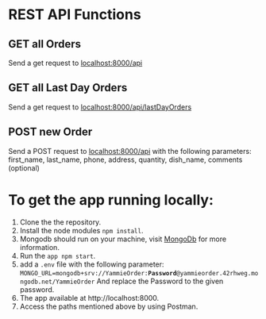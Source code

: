 <h1>REST API Functions</h1>
<h2>GET all Orders</h2>
Send a get request to <a href="http://localhost:8000/api/" target="_blank">localhost:8000/api</a> 
<h2>GET all Last Day Orders</h2>
Send a get request to <a href="http://localhost:8000/api/lastDayOrders/" target="_blank">localhost:8000/api/lastDayOrders</a> 
<h2>POST new Order</h2>
Send a POST request to <a href="http://localhost:8000/api/" target="_blank">localhost:8000/api</a>  with the following parameters:
  first_name, last_name, phone, address, quantity, dish_name, comments (optional)

<h1>To get the app running locally:</h1>

1. Clone the the repository.
2. Install the node modules <code>npm install</code>.
3. Mongodb should run on your machine, visit [MongoDb](https://www.mongodb.com/docs/manual/administration/install-community/) for more information.
3. Run the <code>app npm start</code>.
6. add a <code>.env</code> file with the following parameter: 
<code>MONGO_URL=mongodb+srv://YammieOrder:**Password**@yammieorder.42rhweg.mongodb.net/YammieOrder</code>
And replace the Password to the given password.
4. The app available at http://localhost:8000.
5. Access the paths mentioned above by using Postman.
